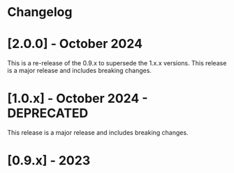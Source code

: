 # Changelog

# [2.0.0] - October 2024
This is a re-release of the 0.9.x to supersede the 1.x.x versions. This release is a major release and includes breaking changes.

# [1.0.x] - October 2024 - DEPRECATED
This release is a major release and includes breaking changes.

# [0.9.x] - 2023

